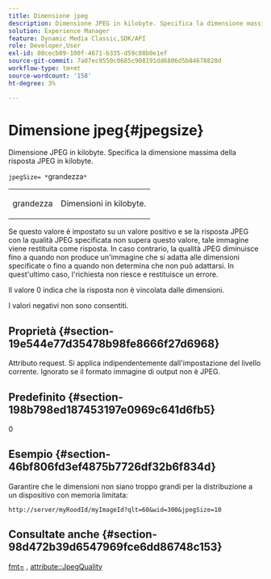 ```yaml
---
title: Dimensione jpeg
description: Dimensione JPEG in kilobyte. Specifica la dimensione massima della risposta JPEG in kilobyte.
solution: Experience Manager
feature: Dynamic Media Classic,SDK/API
role: Developer,User
exl-id: 08cecb09-100f-4671-b335-d59c88b0e1ef
source-git-commit: 7a07ec9550c0685c908191dd6806d5b84678820d
workflow-type: tm+mt
source-wordcount: '158'
ht-degree: 3%

---
```


# Dimensione jpeg{#jpegsize}

Dimensione JPEG in kilobyte. Specifica la dimensione massima della risposta JPEG in kilobyte.

`jpegSize= *`grandezza`*`

<table id="simpletable_EC2A8D8B65854B45B9CB184DA1069355"> 
 <tr class="strow"> 
  <td class="stentry"> <p><span class="codeph"><span class="varname"> grandezza</span></span> </p> </td> 
  <td class="stentry"> <p>Dimensioni in kilobyte. </p></td> 
 </tr> 
</table>

Se questo valore è impostato su un valore positivo e se la risposta JPEG con la qualità JPEG specificata non supera questo valore, tale immagine viene restituita come risposta. In caso contrario, la qualità JPEG diminuisce fino a quando non produce un&#39;immagine che si adatta alle dimensioni specificate o fino a quando non determina che non può adattarsi. In quest&#39;ultimo caso, l&#39;richiesta non riesce e restituisce un errore.

Il valore 0 indica che la risposta non è vincolata dalle dimensioni.

I valori negativi non sono consentiti.

## Proprietà {#section-19e544e77d35478b98fe8666f27d6968}

Attributo request. Si applica indipendentemente dall&#39;impostazione del livello corrente. Ignorato se il formato immagine di output non è JPEG.

## Predefinito {#section-198b798ed187453197e0969c641d6fb5}

0

## Esempio {#section-46bf806fd3ef4875b7726df32b6f834d}

Garantire che le dimensioni non siano troppo grandi per la distribuzione a un dispositivo con memoria limitata:

`http://server/myRoodId/myImageId?qlt=60&wid=300&jpegSize=10`

## Consultate anche {#section-98d472b39d6547969fce6dd86748c153}

[fmt=](../../../../../is-api/http-ref/image-serving-api-ref/c-http-protocol-reference/c-command-reference/r-is-http-fmt.md#reference-cdf10043423b45ba9fe15157fb3ae37a) , [attribute::JpegQuality](../../../../../is-api/image-catalog/image-serving-api-ref/c-image-catalog-reference/c-attributes-reference/r-jpegquality.md#reference-4a879e7c46024c8a898a9fd226f9eb09)
